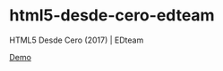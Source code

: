 # html5-desde-cero-edteam
HTML5 Desde Cero (2017) | EDteam

[Demo](https://jeisonj.github.io/html5-desde-cero-edteam/)